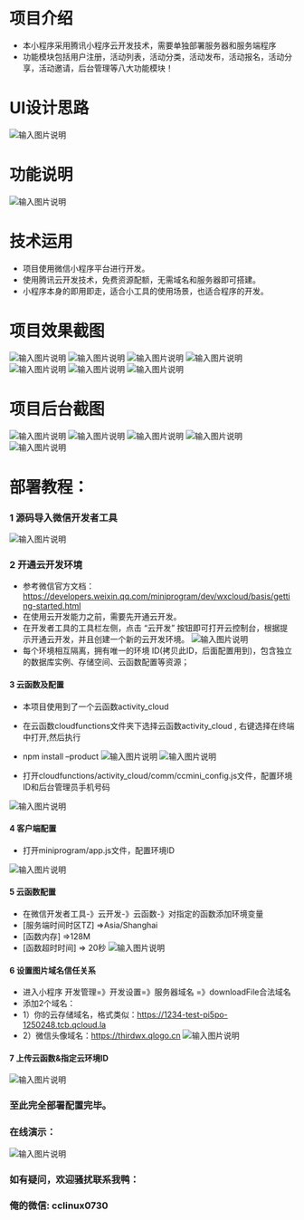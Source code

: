 
# 项目介绍


- 本小程序采用腾讯小程序云开发技术，需要单独部署服务器和服务端程序
- 功能模块包括用户注册，活动列表，活动分类，活动发布，活动报名，活动分享，活动邀请，后台管理等八大功能模块！ 

# UI设计思路
![输入图片说明](https://images.gitee.com/uploads/images/2021/0817/132823_5e09285d_9240987.png "未命名-6.png")

# 功能说明
 ![输入图片说明](https://images.gitee.com/uploads/images/2021/0817/132045_ab3c55d3_9240987.gif "func导图1.gif")


# 技术运用

- 项目使用微信小程序平台进行开发。
- 使用腾讯云开发技术，免费资源配额，无需域名和服务器即可搭建。
- 小程序本身的即用即走，适合小工具的使用场景，也适合程序的开发。

# 项目效果截图
 ![输入图片说明](https://images.gitee.com/uploads/images/2021/0817/132059_b798ec12_9240987.png "首页.png")
![输入图片说明](https://images.gitee.com/uploads/images/2021/0817/132108_bd5f5572_9240987.png "活动列表.png")
![输入图片说明](https://images.gitee.com/uploads/images/2021/0817/132118_56ad18d0_9240987.png "活动详情.png")
![输入图片说明](https://images.gitee.com/uploads/images/2021/0817/132125_bc7d2b73_9240987.png "活动报名.png")
![输入图片说明](https://images.gitee.com/uploads/images/2021/0817/132134_56d27a30_9240987.png "创建活动.png")
![输入图片说明](https://images.gitee.com/uploads/images/2021/0817/132142_62726476_9240987.png "报名表格.png")
![输入图片说明](https://images.gitee.com/uploads/images/2021/0817/132150_e62bb226_9240987.png "个人中心.png")

# 项目后台截图
![输入图片说明](https://images.gitee.com/uploads/images/2021/0817/132448_ea1dc2a1_9240987.png "后台首页.png")
![输入图片说明](https://images.gitee.com/uploads/images/2021/0817/132206_4d050ecf_9240987.png "后台登录.png")
![输入图片说明](https://images.gitee.com/uploads/images/2021/0817/132226_8d48c46b_9240987.png "后台用户.png")
![输入图片说明](https://images.gitee.com/uploads/images/2021/0817/132235_9f6aa271_9240987.png "后台报名表.png")
![输入图片说明](https://images.gitee.com/uploads/images/2021/0817/132500_ec6a8c79_9240987.png "后台活动管理.png")
 

# 部署教程：

### 1 源码导入微信开发者工具
 ![输入图片说明](https://images.gitee.com/uploads/images/2021/0817/132314_283deb7b_9240987.png "导入项目.png")
  

 

### 2 开通云开发环境
 -  参考微信官方文档：https://developers.weixin.qq.com/miniprogram/dev/wxcloud/basis/getting-started.html
- 在使用云开发能力之前，需要先开通云开发。 
- 在开发者工具的工具栏左侧，点击 “云开发” 按钮即可打开云控制台，根据提示开通云开发，并且创建一个新的云开发环境。
![输入图片说明](https://images.gitee.com/uploads/images/2021/0811/232537_8a27b61c_9240987.png "云开发开通环境.png")
- 每个环境相互隔离，拥有唯一的环境 ID(拷贝此ID，后面配置用到)，包含独立的数据库实例、存储空间、云函数配置等资源；
 

#### 3 云函数及配置
- 本项目使用到了一个云函数activity_cloud 


- 在云函数cloudfunctions文件夹下选择云函数activity_cloud , 右键选择在终端中打开,然后执行 
- npm install –product
 ![输入图片说明](https://images.gitee.com/uploads/images/2021/0817/132527_66885616_9240987.png "安装云函数依赖.png")
![输入图片说明](https://images.gitee.com/uploads/images/2021/0817/132534_32f08680_9240987.png "安装云函数类库.png")

 

- 打开cloudfunctions/activity_cloud/comm/ccmini_config.js文件，配置环境ID和后台管理员手机号码

 ![输入图片说明](https://images.gitee.com/uploads/images/2021/0811/232806_b0477e47_9240987.png "云函数配置.png")

 


#### 4  客户端配置
- 打开miniprogram/app.js文件，配置环境ID

 ![输入图片说明](https://images.gitee.com/uploads/images/2021/0811/232832_6053aae0_9240987.png "客户端配置.png")


#### 5  云函数配置
- 在微信开发者工具-》云开发-》云函数-》对指定的函数添加环境变量 
- [服务端时间时区TZ] =>Asia/Shanghai
- [函数内存] =>128M   
- [函数超时时间] => 20秒
 ![输入图片说明](https://images.gitee.com/uploads/images/2021/0817/132723_565c091b_9240987.png "云函数配置.png")

 

#### 6  设置图片域名信任关系
- 进入小程序 开发管理=》开发设置=》服务器域名 =》downloadFile合法域名	
- 添加2个域名：
- 1）你的云存储域名，格式类似：https://1234-test-pi5po-1250248.tcb.qcloud.la
- 2）微信头像域名：https://thirdwx.qlogo.cn 
![输入图片说明](https://images.gitee.com/uploads/images/2021/0811/233716_fccfac0e_9240987.png "业务域名.png")

#### 7  上传云函数&指定云环境ID
 ![输入图片说明](https://images.gitee.com/uploads/images/2021/0817/132739_7afde10a_9240987.png "上传云函数.png")

### 至此完全部署配置完毕。

### 在线演示：
 

 ![输入图片说明](https://images.gitee.com/uploads/images/2021/0811/233918_96b29222_9240987.jpeg "Free版-QR.jpg")


### 如有疑问，欢迎骚扰联系我鸭： 
### 俺的微信:  cclinux0730


